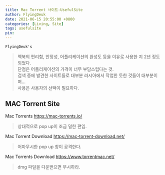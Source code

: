 ```yaml
---
title: Mac Torrent 사이트-UsefulSite
author: FlyingDeuk
date: 2021-06-15 20:55:00 +0800
categories: [Living, Site]
tags: usefulsite
pin:
---
```


`FlyingDeuk's`
> 맥북의 편리함, 안정성, 어플리케이션의 완성도 등을 이유로 사용한 지 2년 정도되었다. <br>
단점은 어플리케이션의 가격이 너무 부담스럽다는 것. <br>
검색 중에 발견한 사이트들로 대부분 러시아에서 작업한 듯한 것들이 대부분이며... <br>
사용은 사용자의 선택이 필요하다.

## MAC Torrent Site

Mac Torrents <https://mac-torrents.io/>
> 상대적으로 pop up이 조금 덜한 편임.

Mac Torrent Download <https://mac-torrent-download.net/>
> 어마무시한 pop up 창이 공격한다.

Mac Torrents Download <https://www.torrentmac.net/>
> dmg 파일을 다운받으면 무시하라.
